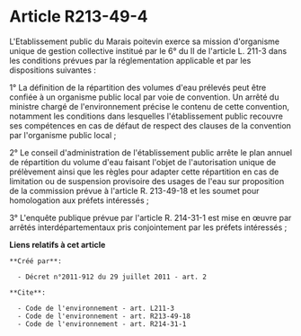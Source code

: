 # Article R213-49-4

L'Etablissement public du Marais poitevin exerce sa mission d'organisme unique de gestion collective institué par le 6° du II
de l'article L. 211-3 dans les conditions prévues par la réglementation applicable et par les dispositions suivantes : 

1° La définition de la répartition des volumes d'eau prélevés peut être confiée à un organisme public local par voie de
convention. Un arrêté du ministre chargé de l'environnement précise le contenu de cette convention, notamment les conditions
dans lesquelles l'établissement public recouvre ses compétences en cas de défaut de respect des clauses de la convention par
l'organisme public local ; 

2° Le conseil d'administration de l'établissement public arrête le plan annuel de répartition du volume d'eau faisant l'objet
de l'autorisation unique de prélèvement ainsi que les règles pour adapter cette répartition en cas de limitation ou de
suspension provisoire des usages de l'eau sur proposition de la commission prévue à l'article R. 213-49-18 et les soumet pour
homologation aux préfets intéressés ; 

3° L'enquête publique prévue par l'article R. 214-31-1 est mise en œuvre par arrêtés interdépartementaux pris conjointement
par les préfets intéressés ;

**Liens relatifs à cet article**

	**Créé par**:

	  - Décret n°2011-912 du 29 juillet 2011 - art. 2

	**Cite**:

	  - Code de l'environnement - art. L211-3
	  - Code de l'environnement - art. R213-49-18
	  - Code de l'environnement - art. R214-31-1
